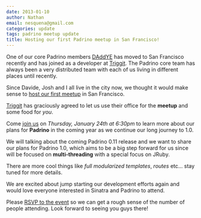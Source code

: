 ```yaml
---
date: 2013-01-10
author: Nathan
email: nesquena@gmail.com
categories: update
tags: padrino meetup update
title: Hosting our first Padrino meetup in San Francisco!
---
```


One of our core Padrino members [DAddYE](https://github.com/DAddYE) has moved to San Francisco recently and has joined as a developer at [Triggit](http://triggit.com). The Padrino core team has always been a very distributed team with each of us living in different places until recently.

Since Davide, Josh and I all live in the city now, we thought it would make sense to [host our first meetup](http://www.meetup.com/Padrino-SF/events/95840992/) in San Francisco.

[Triggit](http://triggit.com) has graciously agreed to let us use their office for the **meetup** and some food for *you*.

Come [join us](http://www.meetup.com/Padrino-SF/events/95840992/) on *Thursday, January 24th at 6:30pm* to learn more about our plans for **Padrino** in the coming year as we continue our long journey to 1.0.


We will talking about the coming Padrino 0.11 release and we want to share our plans for Padrino 1.0, which aims to be a big step forward for us since will be focused on **multi-threading** with a special focus on JRuby.


There are more cool things like *full modularized templates*, *routes* etc… stay tuned for more details.


We are excited about jump starting our development efforts again and would love everyone interested in Sinatra and Padrino to attend.


Please [RSVP to the event](http://www.meetup.com/Padrino-SF/events/95840992/) so we can get a rough sense of the number of people attending. Look forward to seeing you guys there!

